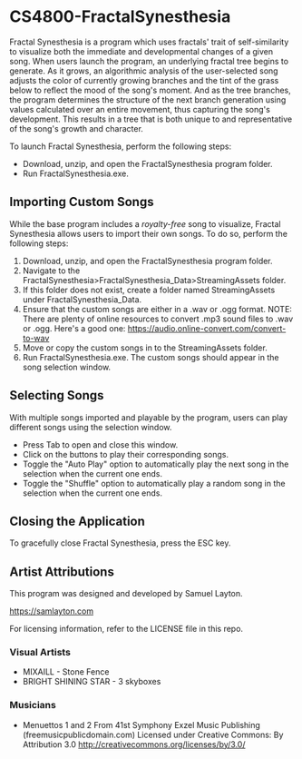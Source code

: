 # CS4800-FractalSynesthesia
Fractal Synesthesia is a program which uses fractals' trait of self-similarity to visualize both the immediate and developmental changes of a given song. When users launch the program, an underlying fractal tree begins to generate. As it grows, an algorithmic analysis of the user-selected song adjusts the color of currently growing branches and the tint of the grass below to reflect the mood of the song's moment. And as the tree branches, the program determines the structure of the next branch generation using values calculated over an entire movement, thus capturing the song's development. This results in a tree that is both unique to and representative of the song's growth and character.

To launch Fractal Synesthesia, perform the following steps:
 * Download, unzip, and open the FractalSynesthesia program folder.
 * Run FractalSynesthesia.exe.

## Importing Custom Songs
While the base program includes a *royalty-free* song to visualize, Fractal Synesthesia allows users to import their own songs. To do so, perform the following steps:
1. Download, unzip, and open the FractalSynesthesia program folder.
2. Navigate to the FractalSynesthesia>FractalSynesthesia_Data>StreamingAssets folder.
3. If this folder does not exist, create a folder named StreamingAssets under FractalSynesthesia_Data.
4. Ensure that the custom songs are either in a .wav or .ogg format. NOTE: There are plenty of online resources to convert .mp3 sound files to .wav or .ogg. Here's a good one: https://audio.online-convert.com/convert-to-wav
5. Move or copy the custom songs in to the StreamingAssets folder.
6. Run FractalSynesthesia.exe. The custom songs should appear in the song selection window.

## Selecting Songs
With multiple songs imported and playable by the program, users can play different songs using the selection window.
 * Press Tab to open and close this window.
 * Click on the buttons to play their corresponding songs.
 * Toggle the "Auto Play" option to automatically play the next song in the selection when the current one ends.
 * Toggle the "Shuffle" option to automatically play a random song in the selection when the current one ends.
 
## Closing the Application
To gracefully close Fractal Synesthesia, press the ESC key.

## Artist Attributions
This program was designed and developed by Samuel Layton. 

https://samlayton.com

For licensing information, refer to the LICENSE file in this repo.

### Visual Artists
 * MIXAILL - Stone Fence
 * BRIGHT SHINING STAR - 3 skyboxes

### Musicians
 * Menuettos 1 and 2 From 41st Symphony
Exzel Music Publishing (freemusicpublicdomain.com)
Licensed under Creative Commons: By Attribution 3.0
http://creativecommons.org/licenses/by/3.0/
